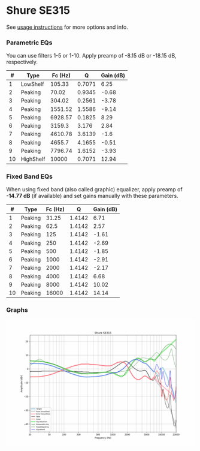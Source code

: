 # Shure SE315
See [usage instructions](https://github.com/jaakkopasanen/AutoEq#usage) for more options and info.

### Parametric EQs
You can use filters 1-5 or 1-10. Apply preamp of -8.15 dB or -18.15 dB, respectively.

|   # | Type      |   Fc (Hz) |      Q |   Gain (dB) |
|-----|-----------|-----------|--------|-------------|
|   1 | LowShelf  |    105.33 | 0.7071 |        6.25 |
|   2 | Peaking   |     70.02 | 0.9345 |       -0.68 |
|   3 | Peaking   |    304.02 | 0.2561 |       -3.78 |
|   4 | Peaking   |   1551.52 | 1.5586 |       -9.14 |
|   5 | Peaking   |   6928.57 | 0.1825 |        8.29 |
|   6 | Peaking   |   3159.3  | 3.176  |        2.84 |
|   7 | Peaking   |   4610.78 | 3.6139 |       -1.6  |
|   8 | Peaking   |   4655.7  | 4.1655 |       -0.51 |
|   9 | Peaking   |   7796.74 | 1.6152 |       -3.93 |
|  10 | HighShelf |  10000    | 0.7071 |       12.94 |

### Fixed Band EQs
When using fixed band (also called graphic) equalizer, apply preamp of **-14.77 dB** (if available) and set gains manually with these parameters.

|   # | Type    |   Fc (Hz) |      Q |   Gain (dB) |
|-----|---------|-----------|--------|-------------|
|   1 | Peaking |     31.25 | 1.4142 |        6.71 |
|   2 | Peaking |     62.5  | 1.4142 |        2.57 |
|   3 | Peaking |    125    | 1.4142 |       -1.61 |
|   4 | Peaking |    250    | 1.4142 |       -2.69 |
|   5 | Peaking |    500    | 1.4142 |       -1.85 |
|   6 | Peaking |   1000    | 1.4142 |       -2.91 |
|   7 | Peaking |   2000    | 1.4142 |       -2.17 |
|   8 | Peaking |   4000    | 1.4142 |        6.68 |
|   9 | Peaking |   8000    | 1.4142 |       10.02 |
|  10 | Peaking |  16000    | 1.4142 |       14.14 |

### Graphs
![](./Shure%20SE315.png)

